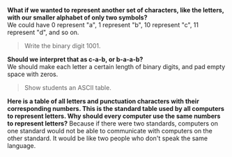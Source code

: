 **What if we wanted to represent another set of characters, like the letters, with our smaller alphabet of only two symbols?**<br>
We could have 0 represent "a", 1 represent "b", 10 represent "c", 11 represent "d", and so on.

> Write the binary digit 1001.

**Should we interpret that as c-a-b, or b-a-a-b?**<br>
We should make each letter a certain length of binary digits, and pad empty space with zeros.

> Show students an ASCII table.

**Here is a table of all letters and punctuation characters with their corresponding numbers. This is the standard table used by all computers to represent letters. Why should every computer use the same numbers to represent letters?**
Because if there were two standards, computers on one standard would not be able to communicate with computers on the other standard. It would be like two people who don't speak the same language.
